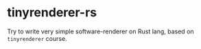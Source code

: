 # tinyrenderer-rs
Try to write very simple software-renderer on Rust lang, based on `tinyrenderer` course.
